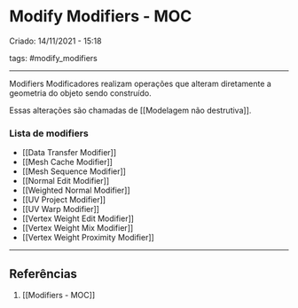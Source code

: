 # Modify Modifiers - MOC
Criado: 14/11/2021 - 15:18

tags:  #modify_modifiers

---

Modifiers Modificadores realizam operações que alteram diretamente a geometria do objeto sendo construído.

Essas alterações são chamadas de [[Modelagem não destrutiva]].

### Lista de modifiers
- [[Data Transfer Modifier]] 
- [[Mesh Cache Modifier]] 
- [[Mesh Sequence Modifier]] 
- [[Normal Edit Modifier]] 
- [[Weighted Normal Modifier]] 
- [[UV Project Modifier]] 
- [[UV Warp Modifier]] 
- [[Vertex Weight Edit Modifier]] 
- [[Vertex Weight Mix Modifier]] 
- [[Vertex Weight Proximity Modifier]]

---
## Referências
1. [[Modifiers - MOC]]